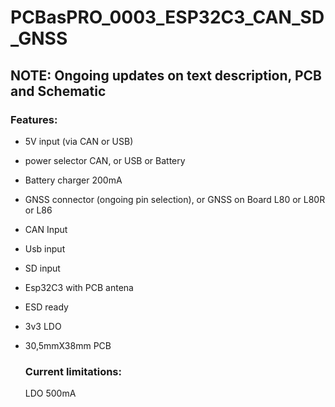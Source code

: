 # PCBasPRO_0003_ESP32C3_CAN_SD_GNSS


## **NOTE: Ongoing updates on text description, PCB and Schematic**


### **Features:**

- 5V input (via CAN or USB)
- power selector CAN, or USB or Battery
- Battery charger 200mA
- GNSS connector (ongoing pin selection), or GNSS on Board L80 or L80R or L86
- CAN Input
- Usb input
- SD input
- Esp32C3 with PCB antena
- ESD ready
- 3v3 LDO
- 30,5mmX38mm PCB

  ### **Current limitations:**

  LDO 500mA
